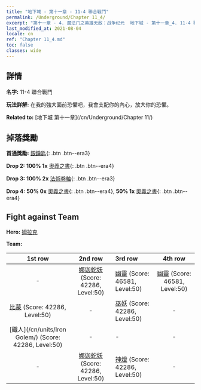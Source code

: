 ```yaml
---
title: "地下城 - 第十一章 - 11-4 聯合戰鬥"
permalink: /Underground/Chapter 11_4/
excerpt: "第十一章 - 4. 魔法门之英雄无敌：战争纪元  地下城 - 第十一章_4. 11-4 聯合戰鬥"
last_modified_at: 2021-08-04
locale: cn
ref: "Chapter 11_4.md"
toc: false
classes: wide
---
```


## 詳情

 **名字:** 11-4 聯合戰鬥

 **玩法詳解:**       在我的強大面前恐懼吧，我會支配你的內心，放大你的恐懼。

 **Related to:** [地下城 第十一章](/cn/Underground/Chapter 11/)

## 掉落獎勵

 **首通獎勵:** [銀鑰匙](/cn/Items/con_693/){: .btn .btn--era3}

 **Drop 2:** **100% 1x** [奧義之書](/cn/Items/mat_46/){: .btn .btn--era4}

 **Drop 3:** **100% 2x** [法術卷軸](/cn/Items/con_694/){: .btn .btn--era3}

 **Drop 4:** **50% 0x** [奧義之書](/cn/Items/mat_39/){: .btn .btn--era4}, **50% 1x** [奧義之書](/cn/Items/mat_39/){: .btn .btn--era4}


## Fight against Team
 **Hero:** [姆拉克](/cn/heroes/Mullich/)

 **Team:**


  | 1st row | 2nd row | 3rd row | 4th row |
  |:----:|:----:|:----|:----:|
  | - | [娜迦蛇妖](/cn/units/Naga/) (Score: 42286, Level:50)  | [幽靈](/cn/units/Wight/) (Score: 46581, Level:50)  | [幽靈](/cn/units/Wight/) (Score: 46581, Level:50)  |
  | [比蒙](/cn/units/Behemoth/) (Score: 42286, Level:50)  | - | [巫妖](/cn/units/Lich/) (Score: 42286, Level:50)  | - |
  | [鐵人](/cn/units/Iron Golem/) (Score: 42286, Level:50)  | - | - | - |
  | - | [娜迦蛇妖](/cn/units/Naga/) (Score: 42286, Level:50)  | [神燈](/cn/units/Genie/) (Score: 42286, Level:50)  | - |


